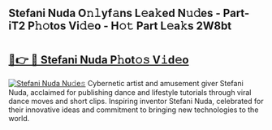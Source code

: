 ## Stefani Nuda O𝚗𝚕yf𝚊ns L𝚎a𝚔ed N𝚞𝚍es - Part-iT2 P𝚑𝚘tos Vi𝚍𝚎o - H𝚘𝚝 Part L𝚎a𝚔s 2W8bt

# <h2><a href="http://kf33zj.oniu.top/?m=Stefani+Nuda">🔗👉 🔴 Stefani Nuda P𝚑ot𝚘𝚜 V𝚒d𝚎o</a></h2>

[![Stefani Nuda Nu𝚍e𝚜](https://i.imgur.com/0qMVB7G.gif)](http://kf33zj.oniu.top/?m=Stefani+Nuda)
Cybernetic artist and amusement giver Stefani Nuda, acclaimed for publishing dance and lifestyle tutorials through viral dance moves and short clips. Inspiring inventor Stefani Nuda, celebrated for their innovative ideas and commitment to bringing new technologies to the world.  
